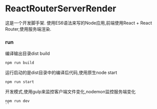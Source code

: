 # ReactRouterServerRender
这是一个开发脚手架.
使用ES6语法来写的Node应用,前端使用React + React Router,使用服务端渲染.

### run
编译输出目录dist
build
```
npm run build
```

运行启动的是dist目录中的编译后代码,使用原生node
 start
```
npm run start
```

 开发模式,使用gulp来监控客户端文件变化,nodemon监控服务端变化
```
npm run dev
``
